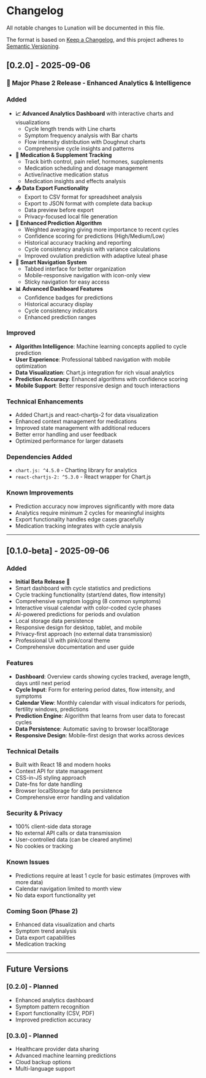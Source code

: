 # Changelog

All notable changes to Lunation will be documented in this file.

The format is based on [Keep a Changelog](https://keepachangelog.com/en/1.0.0/),
and this project adheres to [Semantic Versioning](https://semver.org/spec/v2.0.0.html).

## [0.2.0] - 2025-09-06

### 🚀 Major Phase 2 Release - Enhanced Analytics & Intelligence

### Added
- **📈 Advanced Analytics Dashboard** with interactive charts and visualizations
  - Cycle length trends with Line charts
  - Symptom frequency analysis with Bar charts  
  - Flow intensity distribution with Doughnut charts
  - Comprehensive cycle insights and patterns
- **💊 Medication & Supplement Tracking**
  - Track birth control, pain relief, hormones, supplements
  - Medication scheduling and dosage management
  - Active/inactive medication status
  - Medication insights and effects analysis
- **📤 Data Export Functionality**
  - Export to CSV format for spreadsheet analysis
  - Export to JSON format with complete data backup
  - Data preview before export
  - Privacy-focused local file generation
- **🔮 Enhanced Prediction Algorithm**
  - Weighted averaging giving more importance to recent cycles
  - Confidence scoring for predictions (High/Medium/Low)
  - Historical accuracy tracking and reporting
  - Cycle consistency analysis with variance calculations
  - Improved ovulation prediction with adaptive luteal phase
- **🎯 Smart Navigation System**
  - Tabbed interface for better organization
  - Mobile-responsive navigation with icon-only view
  - Sticky navigation for easy access
- **📊 Advanced Dashboard Features**
  - Confidence badges for predictions
  - Historical accuracy display
  - Cycle consistency indicators
  - Enhanced prediction ranges

### Improved
- **Algorithm Intelligence**: Machine learning concepts applied to cycle prediction
- **User Experience**: Professional tabbed navigation with mobile optimization
- **Data Visualization**: Chart.js integration for rich visual analytics
- **Prediction Accuracy**: Enhanced algorithms with confidence scoring
- **Mobile Support**: Better responsive design and touch interactions

### Technical Enhancements
- Added Chart.js and react-chartjs-2 for data visualization
- Enhanced context management for medications
- Improved state management with additional reducers
- Better error handling and user feedback
- Optimized performance for larger datasets

### Dependencies Added
- `chart.js: ^4.5.0` - Charting library for analytics
- `react-chartjs-2: ^5.3.0` - React wrapper for Chart.js

### Known Improvements
- Prediction accuracy now improves significantly with more data
- Analytics require minimum 2 cycles for meaningful insights
- Export functionality handles edge cases gracefully
- Medication tracking integrates with cycle analysis

---

## [0.1.0-beta] - 2025-09-06

### Added
- **Initial Beta Release** 🎉
- Smart dashboard with cycle statistics and predictions
- Cycle tracking functionality (start/end dates, flow intensity)
- Comprehensive symptom logging (8 common symptoms)
- Interactive visual calendar with color-coded cycle phases
- AI-powered predictions for periods and ovulation
- Local storage data persistence
- Responsive design for desktop, tablet, and mobile
- Privacy-first approach (no external data transmission)
- Professional UI with pink/coral theme
- Comprehensive documentation and user guide

### Features
- **Dashboard**: Overview cards showing cycles tracked, average length, days until next period
- **Cycle Input**: Form for entering period dates, flow intensity, and symptoms
- **Calendar View**: Monthly calendar with visual indicators for periods, fertility windows, predictions
- **Prediction Engine**: Algorithm that learns from user data to forecast cycles
- **Data Persistence**: Automatic saving to browser localStorage
- **Responsive Design**: Mobile-first design that works across devices

### Technical Details
- Built with React 18 and modern hooks
- Context API for state management
- CSS-in-JS styling approach
- Date-fns for date handling
- Browser localStorage for data persistence
- Comprehensive error handling and validation

### Security & Privacy
- 100% client-side data storage
- No external API calls or data transmission
- User-controlled data (can be cleared anytime)
- No cookies or tracking

### Known Issues
- Predictions require at least 1 cycle for basic estimates (improves with more data)
- Calendar navigation limited to month view
- No data export functionality yet

### Coming Soon (Phase 2)
- Enhanced data visualization and charts
- Symptom trend analysis
- Data export capabilities
- Medication tracking

---

## Future Versions

### [0.2.0] - Planned
- Enhanced analytics dashboard
- Symptom pattern recognition
- Export functionality (CSV, PDF)
- Improved prediction accuracy

### [0.3.0] - Planned  
- Healthcare provider data sharing
- Advanced machine learning predictions
- Cloud backup options
- Multi-language support